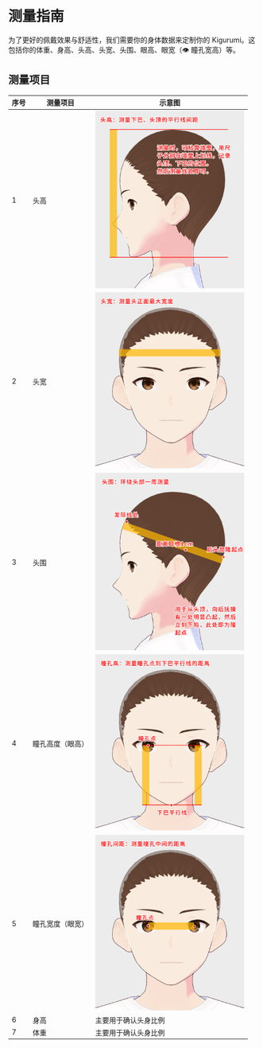 # 测量指南

为了更好的佩戴效果与舒适性，我们需要你的身体数据来定制你的 Kigurumi。这包括你的体重、身高、头高、头宽、头围、眼高、眼宽（👁️ 瞳孔宽高）等。

## 测量项目

| 序号 | 测量项目         | 示意图                                                                |
| ---- | ---------------- | --------------------------------------------------------------------- |
| 1    | 头高             | <img src="./assets/measurement/head_height.png" width="300" />        |
| 2    | 头宽             | <img src="./assets/measurement/head_width.png" width="300" />         |
| 3    | 头围             | <img src="./assets/measurement/head_circumference.png" width="300" /> |
| 4    | 瞳孔高度（眼高） | <img src="./assets/measurement/eye_height.png" width="300" />         |
| 5    | 瞳孔宽度（眼宽） | <img src="./assets/measurement/eye_width.png" width="300" />          |
| 6    | 身高             | 主要用于确认头身比例                                                  |
| 7    | 体重             | 主要用于确认头身比例                                                  |
